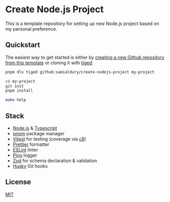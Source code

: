 # Create Node.js Project

This is a template repository for setting up new Node.js project based on my personal preference.

## Quickstart

The easiest way to get started is either by [creating a new Github repository from this template](https://github.com/samialdury/create-nodejs-project/generate) or cloning it with [tiged](https://github.com/tiged/tiged):

```sh
pnpm dlx tiged github:samialdury/create-nodejs-project my-project

cd my-project
git init
pnpm install

make help
```

## Stack

- [Node.js](https://github.com/nodejs/node) & [Typescript](https://github.com/microsoft/TypeScript)
- [pnpm](https://github.com/pnpm/pnpm) package manager
- [Vitest](https://github.com/vitest-dev/vitest) for testing (coverage via [c8](https://github.com/bcoe/c8))
- [Prettier](https://github.com/prettier/prettier) formatter
- [ESLint](https://github.com/eslint/eslint) linter
- [Pino](https://github.com/pinojs/pino) logger
- [Zod](https://github.com/colinhacks/zod) for schema declaration & validation
- [Husky](https://github.com/typicode/husky) Git hooks

## License

[MIT](LICENSE)
